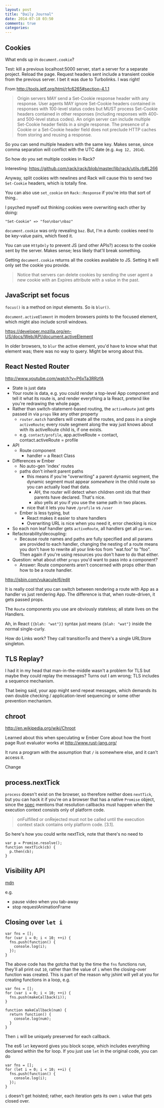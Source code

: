 ```yaml
---
layout: post
title: "Daily Journal"
date: 2014-07-18 03:50
comments: true
categories: 
---
```


## Cookies

What ends up in `document.cookie`? 

Test: kill a previous localhost:5000 server, start a server for a
separate project. Reload the page. Request headers sent include
a transient cookie from the previous server. I bet it was due to
Turbolinks. I was right!

From http://tools.ietf.org/html/rfc6265#section-4.1.1

>  Origin servers MAY send a Set-Cookie response header with any
>  response.  User agents MAY ignore Set-Cookie headers contained in
>  responses with 100-level status codes but MUST process Set-Cookie
>  headers contained in other responses (including responses with 400-
>  and 500-level status codes).  An origin server can include multiple
>  Set-Cookie header fields in a single response.  The presence of a
>  Cookie or a Set-Cookie header field does not preclude HTTP caches
>  from storing and reusing a response.

So you can send multiple headers with the same key. Makes sense, since
comma separation will conflict with the UTC date (e.g. `Aug 12, 2014`).

So how do you set multiple cookies in Rack?

Interesting: https://github.com/rack/rack/blob/master/lib/rack/utils.rb#L266

Anyway, split cookies with newlines and Rack will cause this to send two
`Set-Cookie` headers, which is totally fine. 

You can also use `set_cookie` on `Rack::Response` if you're into that
sort of thing..

I psyched myself out thinking cookies were overwriting each other by doing:

    "Set-Cookie" => "foo\nbar\nbaz"

`document.cookie` was only revealing `baz`. But, I'm a dumb: cookies
need to be key-value pairs, which fixed it.

You can use `HttpOnly` to prevent JS (and other APIs?) access to the
cookie sent by the server. Makes sense; less likely that'll break
something. 

Getting `document.cookie` returns all the cookies available to JS.
Setting it will only set the cookie you provide.

> Notice that servers can delete cookies by sending the user agent a
> new cookie with an Expires attribute with a value in the past.

## JavaScript set focus

`focus()` is a method on input elements. So is `blur()`.

`document.activeElement` in modern browsers points to the focused
element, which might also include scroll windows. 

https://developer.mozilla.org/en-US/docs/Web/API/document.activeElement

In older browsers, to `blur` the active element, you'd have to know what
that element was; there was no way to query. Might be wrong about this.

## React Nested Router

http://www.youtube.com/watch?v=P6xTa3RRzfA

- State is just data
- Your route is data, e.g. you could render a top-level App component
  and tell it what its route is, and render everything a la React,
  pretend like you're redrawing the whole page.
- Rather than switch-statement-based routing, the `activeRoute` just
  gets passed in via `props` like any other property
  - `router.match` handlers will create all the routes, and pass in a
    single `activeRoute`; every route segment along the way just knows
    about with its activeRoute child is, if one exists.
  - e.g. `contact/profile`, app.activeRoute = contact,
    contact.activeRoute = profile
- API
  - Route component
    - handler = a React Class
- Differences w Ember
  - No auto-gen 'index' routes
  - paths don't inherit parent paths
    - this means if you're "overwriting" a parent dynamic segment, the
      dynamic segment must appear _somewhere_ in the child route so you
      can actually load that data.
      - AH, the router will detect when children omit ids that their
        parents have declared. That's nice.
      - also yells at you if you use the same path in two places.
    - nice that it lets you have `/profile` vs `/user`
  - Ember is less typing, but
    - React makes it easier to share handlers
    - Overwriting URL is nice when you need it, error checking is nice
- So each non leaf handler gets `activeRoute`, all handlers get all 
  `params`. 
- Refactorability/decoupling:
  - Because route names and paths are fully specified and all params are provided to
    each handler, changing the nesting of a route means you don't have
    to rewrite all your link-tos from "wat.foo" to "foo". Then again
    if you're using resources you don't have to do that either.
- Question: what about other `props` you'd want to pass into a
  component?
  - Answer: Route components aren't concerned with props other than how
    to be a route handler. 

http://jsbin.com/vukacule/6/edit

It is really cool that you can switch between rendering a route with App
as a handler vs just rendering App. The difference is that, when
route-driven, it gets passed props. 

The `Route` components you use are obviously stateless; all state lives
on the Handlers. 

Ah, in React `{{blah: "wat"}}` syntax just means `{blah: "wat"}` inside
the normal single-curly.

How do Links work? They call transitionTo and there's a single URLStore
singleton. 

## TLS Replay?

I had it in my head that man-in-the-middle wasn't a problem for TLS but
maybe they could replay the messages? Turns out I am wrong; TLS includes
a sequence mechanism.

That being said, your app might send repeat messages, which demands its
own double checking / application-level sequencing or some other
prevention mechanism.

## chroot

http://en.wikipedia.org/wiki/Chroot

Learned about this when speculating w Ember Core about how the front
page Rust evaluator works at http://www.rust-lang.org/

It runs a program with the assumption that `/` is somewhere else, and it
can't access it. 

Change

## process.nextTick

`process` doesn't exist on the browser, so therefore neither does
`nextTick`, but you can hack it if you're on a browser that has a native
`Promise` object, since the [spec](http://promisesaplus.com/) mentions
that resolution callbacks must happen when the execution context
consists only of platform code.

> onFulfilled or onRejected must not be called until the execution 
> context stack contains only platform code. [3.1].

So here's how you could write nextTick, note that there's no need to 
 
    var p = Promise.resolve();
    function nextTick(cb) {
      p.then(cb);
    }

## Visibility API

[mdn](https://developer.mozilla.org/en-US/docs/Web/Guide/User_experience/Using_the_Page_Visibility_API)

e.g. 

- pause video when you tab-away
- stop requestAnimationFrame

## Closing over `let i`

    var fns = [];
    for (var i = 0; i < 10; ++i) {
      fns.push(function() {
        console.log(i);
      });
    }

The above code has the gotcha that by the time the `fns` functions run,
they'll all print out `10`, rather than the value of `i` when the
closing-over function was created. This is part of the reason why jshint
will yell at you for creating functions in a loop, e.g.

    var fns = [];
    for (var i = 0; i < 10; ++i) {
      fns.push(makeCallback(i));
    }

    function makeCallback(num) {
      return function() {
        console.log(num);
      }
    }

Then `i` will be uniquely preserved for each callback.

The es6 `let` keyword gives you block scope, which includes everything
declared within the for loop. If you just use `let` in the original
code, you can do

    var fns = [];
    for (let i = 0; i < 10; ++i) {
      fns.push(function() {
        console.log(i);
      });
    }

`i` doesn't get hoisted; rather, each iteration gets its own `i` value
that gets closed over.








